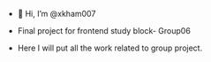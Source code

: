 
- 👋 Hi, I’m @xkham007

- Final project for frontend study block- Group06

- Here I will put all the work related to group project.
<!---
xkham007/xkham007 is a ✨ special ✨ repository because its `README.md` (this file) appears on your GitHub profile.
You can click the Preview link to take a look at your changes.
--->
